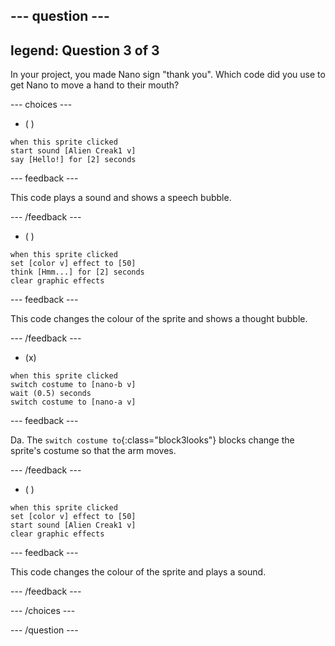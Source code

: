 
--- question ---
---
legend: Question 3 of 3
---

In your project, you made Nano sign "thank you". Which code did you use to get Nano to move a hand to their mouth?

--- choices ---

- ( )
```blocks3
when this sprite clicked
start sound [Alien Creak1 v]
say [Hello!] for [2] seconds 
```

  --- feedback ---

This code plays a sound and shows a speech bubble.

  --- /feedback ---

- ( )
```blocks3
when this sprite clicked
set [color v] effect to [50] 
think [Hmm...] for [2] seconds 
clear graphic effects 
```

  --- feedback ---

This code changes the colour of the sprite and shows a thought bubble.

  --- /feedback ---

- (x)
```blocks3
when this sprite clicked
switch costume to [nano-b v] 
wait (0.5) seconds
switch costume to [nano-a v]
```

  --- feedback ---

Da. The `switch costume to`{:class="block3looks"} blocks change the sprite's costume so that the arm moves.

  --- /feedback ---

- ( )
```blocks3
when this sprite clicked
set [color v] effect to [50]
start sound [Alien Creak1 v] 
clear graphic effects 
```

  --- feedback ---

This code changes the colour of the sprite and plays a sound.

  --- /feedback ---

--- /choices ---

--- /question ---
